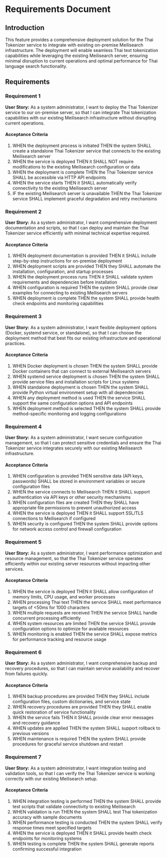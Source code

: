 # Requirements Document

## Introduction

This feature provides a comprehensive deployment solution for the Thai Tokenizer service to integrate with existing on-premise Meilisearch infrastructure. The deployment will enable seamless Thai text tokenization capabilities while leveraging the existing Meilisearch server, ensuring minimal disruption to current operations and optimal performance for Thai language search functionality.

## Requirements

### Requirement 1

**User Story:** As a system administrator, I want to deploy the Thai Tokenizer service to our on-premise server, so that I can integrate Thai tokenization capabilities with our existing Meilisearch infrastructure without disrupting current operations.

#### Acceptance Criteria

1. WHEN the deployment process is initiated THEN the system SHALL create a standalone Thai Tokenizer service that connects to the existing Meilisearch server
2. WHEN the service is deployed THEN it SHALL NOT require modifications to the existing Meilisearch configuration or data
3. WHEN the deployment is complete THEN the Thai Tokenizer service SHALL be accessible via HTTP API endpoints
4. WHEN the service starts THEN it SHALL automatically verify connectivity to the existing Meilisearch server
5. IF the existing Meilisearch server is unavailable THEN the Thai Tokenizer service SHALL implement graceful degradation and retry mechanisms

### Requirement 2

**User Story:** As a system administrator, I want comprehensive deployment documentation and scripts, so that I can deploy and maintain the Thai Tokenizer service efficiently with minimal technical expertise required.

#### Acceptance Criteria

1. WHEN deployment documentation is provided THEN it SHALL include step-by-step instructions for on-premise deployment
2. WHEN deployment scripts are provided THEN they SHALL automate the installation, configuration, and startup processes
3. WHEN the deployment process runs THEN it SHALL validate system requirements and dependencies before installation
4. WHEN configuration is required THEN the system SHALL provide clear examples for connecting to existing Meilisearch servers
5. WHEN deployment is complete THEN the system SHALL provide health check endpoints and monitoring capabilities

### Requirement 3

**User Story:** As a system administrator, I want flexible deployment options (Docker, systemd service, or standalone), so that I can choose the deployment method that best fits our existing infrastructure and operational practices.

#### Acceptance Criteria

1. WHEN Docker deployment is chosen THEN the system SHALL provide Docker containers that can connect to external Meilisearch servers
2. WHEN systemd service deployment is chosen THEN the system SHALL provide service files and installation scripts for Linux systems
3. WHEN standalone deployment is chosen THEN the system SHALL provide Python virtual environment setup with all dependencies
4. WHEN any deployment method is used THEN the service SHALL support the same configuration options and API endpoints
5. WHEN deployment method is selected THEN the system SHALL provide method-specific monitoring and logging configurations

### Requirement 4

**User Story:** As a system administrator, I want secure configuration management, so that I can protect sensitive credentials and ensure the Thai Tokenizer service integrates securely with our existing Meilisearch infrastructure.

#### Acceptance Criteria

1. WHEN configuration is provided THEN sensitive data (API keys, passwords) SHALL be stored in environment variables or secure configuration files
2. WHEN the service connects to Meilisearch THEN it SHALL support authentication via API keys or other security mechanisms
3. WHEN configuration files are created THEN they SHALL have appropriate file permissions to prevent unauthorized access
4. WHEN the service is deployed THEN it SHALL support SSL/TLS connections to Meilisearch if configured
5. WHEN security is configured THEN the system SHALL provide options for network access control and firewall configuration

### Requirement 5

**User Story:** As a system administrator, I want performance optimization and resource management, so that the Thai Tokenizer service operates efficiently within our existing server resources without impacting other services.

#### Acceptance Criteria

1. WHEN the service is deployed THEN it SHALL allow configuration of memory limits, CPU usage, and worker processes
2. WHEN processing Thai text THEN the service SHALL meet performance targets of <50ms for 1000 characters
3. WHEN multiple requests are received THEN the service SHALL handle concurrent processing efficiently
4. WHEN system resources are limited THEN the service SHALL provide configuration options to optimize for available resources
5. WHEN monitoring is enabled THEN the service SHALL expose metrics for performance tracking and resource usage

### Requirement 6

**User Story:** As a system administrator, I want comprehensive backup and recovery procedures, so that I can maintain service availability and recover from failures quickly.

#### Acceptance Criteria

1. WHEN backup procedures are provided THEN they SHALL include configuration files, custom dictionaries, and service state
2. WHEN recovery procedures are provided THEN they SHALL enable quick restoration of service functionality
3. WHEN the service fails THEN it SHALL provide clear error messages and recovery guidance
4. WHEN updates are applied THEN the system SHALL support rollback to previous versions
5. WHEN maintenance is required THEN the system SHALL provide procedures for graceful service shutdown and restart

### Requirement 7

**User Story:** As a system administrator, I want integration testing and validation tools, so that I can verify the Thai Tokenizer service is working correctly with our existing Meilisearch setup.

#### Acceptance Criteria

1. WHEN integration testing is performed THEN the system SHALL provide test scripts that validate connectivity to existing Meilisearch
2. WHEN validation is run THEN the system SHALL test Thai tokenization accuracy with sample documents
3. WHEN performance testing is conducted THEN the system SHALL verify response times meet specified targets
4. WHEN the service is deployed THEN it SHALL provide health check endpoints for monitoring systems
5. WHEN testing is complete THEN the system SHALL generate reports confirming successful integration